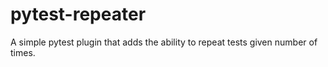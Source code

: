 # pytest-repeater
A simple pytest plugin that adds the ability to repeat tests given number of times.
